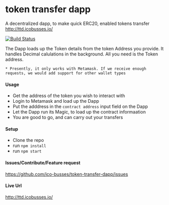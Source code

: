 # token transfer dapp
A decentralized dapp, to make quick ERC20, enabled tokens transfer  
http://ttd.icobusses.io/
  
  
[![Build Status](https://travis-ci.org/ico-busses/token-transfer-dapp.svg?branch=master)](https://travis-ci.org/ico-busses/token-transfer-dapp) 
  

The Dapp loads up the Token details from the token Address you provide. It handles Decimal calulations in the background.
All you need is the Token address.  
 
    * Presently, it only works with Metamask. If we receive enough requests, we would add support for other wallet types

#### Usage  
- Get the address of the token you wish to interact with
- Login to Metamask and load up the Dapp
- Put the adddress in the `contract address` input field on the Dapp
- Let the Dapp run its Magic, to load up the contract informaation
- You are good to go, and can carry out your transfers

#### Setup  
- Clone the repo
- run `npm install`
- run `npm start`

#### Issues/Contribute/Feature request
https://github.com/ico-busses/token-transfer-dapp/issues
  


#### Live Url
http://ttd.icobusses.io/